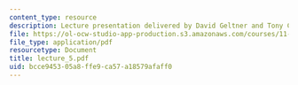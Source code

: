 ```yaml
---
content_type: resource
description: Lecture presentation delivered by David Geltner and Tony Ciochetti.
file: https://ol-ocw-studio-app-production.s3.amazonaws.com/courses/11-947-new-century-cities-real-estate-digital-technology-and-design-fall-2004/bcce945305a8ffe9ca57a18579afaff0_lecture_5.pdf
file_type: application/pdf
resourcetype: Document
title: lecture_5.pdf
uid: bcce9453-05a8-ffe9-ca57-a18579afaff0
---
```

